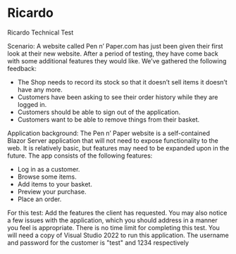 # Ricardo

Ricardo Technical Test

Scenario:
A website called Pen n’ Paper.com has just been given their first look at their new website. 
After a period of testing, they have come back with some additional features they would like.
We’ve gathered the following feedback:
-	The Shop needs to record its stock so that it doesn’t sell items it doesn’t have any more.
-	Customers have been asking to see their order history while they are logged in.
-	Customers should be able to sign out of the application.
-	Customers want to be able to remove things from their basket.


Application background:
The Pen n’ Paper website is a self-contained Blazor Server application that will not need to expose functionality to the web.
It is relatively basic, but features may need to be expanded upon in the future.
The app consists of the following features:
-	Log in as a customer.
-	Browse some items.
-	Add items to your basket.
-	Preview your purchase.
-	Place an order.

For this test:
Add the features the client has requested. You may also notice a few issues with the application, 
which you should address in a manner you feel is appropriate.
There is no time limit for completing this test.
You will need a copy of Visual Studio 2022 to run this application.
The username and password for the customer is "test" and 1234 respectively
